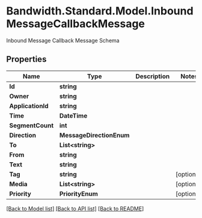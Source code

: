 # Bandwidth.Standard.Model.InboundMessageCallbackMessage
Inbound Message Callback Message Schema

## Properties

Name | Type | Description | Notes
------------ | ------------- | ------------- | -------------
**Id** | **string** |  | 
**Owner** | **string** |  | 
**ApplicationId** | **string** |  | 
**Time** | **DateTime** |  | 
**SegmentCount** | **int** |  | 
**Direction** | **MessageDirectionEnum** |  | 
**To** | **List&lt;string&gt;** |  | 
**From** | **string** |  | 
**Text** | **string** |  | 
**Tag** | **string** |  | [optional] 
**Media** | **List&lt;string&gt;** |  | [optional] 
**Priority** | **PriorityEnum** |  | [optional] 

[[Back to Model list]](../README.md#documentation-for-models) [[Back to API list]](../README.md#documentation-for-api-endpoints) [[Back to README]](../README.md)

